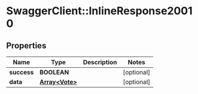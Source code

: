 # SwaggerClient::InlineResponse20010

## Properties
Name | Type | Description | Notes
------------ | ------------- | ------------- | -------------
**success** | **BOOLEAN** |  | [optional] 
**data** | [**Array&lt;Vote&gt;**](Vote.md) |  | [optional] 


